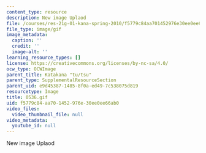 ```yaml
---
content_type: resource
description: New image Uplaod
file: /courses/res-21g-01-kana-spring-2010/f5779c84aa701452976e30ee0ee66ab0_0536.gif
file_type: image/gif
image_metadata:
  caption: ''
  credit: ''
  image-alt: ''
learning_resource_types: []
license: https://creativecommons.org/licenses/by-nc-sa/4.0/
ocw_type: OCWImage
parent_title: Katakana "tu/tsu"
parent_type: SupplementalResourceSection
parent_uid: e9d45387-1485-8f0a-ed49-7c538075d819
resourcetype: Image
title: 0536.gif
uid: f5779c84-aa70-1452-976e-30ee0ee66ab0
video_files:
  video_thumbnail_file: null
video_metadata:
  youtube_id: null
---
```

New image Uplaod